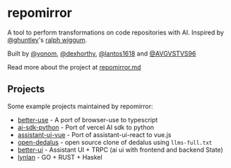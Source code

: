 # repomirror

A tool to perform transformations on code repositories with AI. Inspired by [@ghuntley](https://github.com/ghuntley)'s [ralph wiggum](https://ghuntley.com/ralph).


Built by [@yonom](https://github.com/yonom), [@dexhorthy](https://github.com/dexhorthy), [@lantos1618](https://github.com/lantos1618) and [@AVGVSTVS96](https://github.com/AVGVSTVS96)

Read more about the project at [repomirror.md](./repomirror.md)

## Projects

Some example projects maintained by repomirror:

- [better-use](https://github.com/yonom/browser-use-ts) - A port of browser-use to typescript
- [ai-sdk-python](https://github.com/yonom/ai-sdk-python) - Port of vercel AI sdk to python
- [assistant-ui-vue](https://github.com/yonom/assistant-ui-vue) - Port of assistant-ui-react to vue.js
- [open-dedalus](https://github.com/yonom/open-dedalus) - open source clone of dedalus using `llms-full.txt`
- [better-ui](https://github.com/lantos1618/better-ui/tree/lantos-aui) - Assistant UI + TRPC (ai ui with frontend and backend State)
- [lynlan](https://github.com/lantos1618/lynlang) - GO + RUST + Haskel

